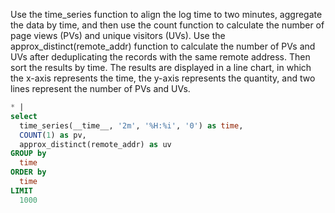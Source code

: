 Use the time_series function to align the log time to two minutes, aggregate the data by time, and then use the count function to calculate the number of page views (PVs) and unique visitors (UVs). Use the approx_distinct(remote_addr) function to calculate the number of PVs and UVs after deduplicating the records with the same remote address. Then sort the results by time. The results are displayed in a line chart, in which the x-axis represents the time, the y-axis represents the quantity, and two lines represent the number of PVs and UVs.

```sql
* |
select
  time_series(__time__, '2m', '%H:%i', '0') as time,
  COUNT(1) as pv,
  approx_distinct(remote_addr) as uv
GROUP by
  time
ORDER by
  time
LIMIT
  1000
```
